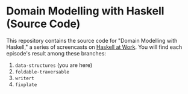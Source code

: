 # Domain Modelling with Haskell (Source Code)

This repository contains the source code for "Domain Modelling with Haskell,"
a series of screencasts on [Haskell at Work](https://haskell-at-work.com). You
will find each episode's result among these branches:

1. `data-structures` (you are here)
1. `foldable-traversable`
1. `writert`
1. `fixplate`
